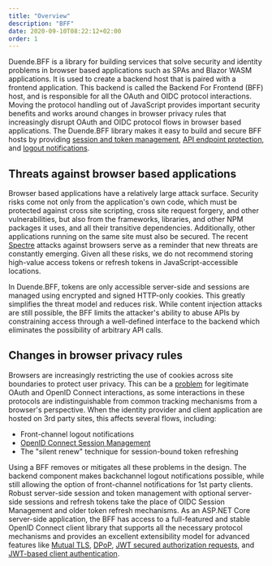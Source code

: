 ```yaml
---
title: "Overview"
description: "BFF"
date: 2020-09-10T08:22:12+02:00
order: 1
---
```


Duende.BFF is a library for building services that solve security and identity problems in browser based applications such as SPAs and Blazor WASM applications. It is used to create a backend host that is paired with a frontend application. This backend is called the Backend For Frontend (BFF) host, and is responsible for all the OAuth and OIDC protocol interactions. Moving the protocol handling out of JavaScript provides important security benefits and works around changes in browser privacy rules that increasingly disrupt OAuth and OIDC protocol flows in browser based applications. The Duende.BFF library makes it easy to build and secure BFF hosts by providing [session and token management](/identityserver/v6/bff/session), [API endpoint protection](/identityserver/v6/bff/apis), and [logout notifications](/identityserver/v6/bff/session/management/back-channel-logout).

## Threats against browser based applications

Browser based applications have a relatively large attack surface. Security risks come not only from the application's own code, which must be protected against cross site scripting, cross site request forgery, and other vulnerabilities, but also from the frameworks, libraries, and other NPM packages it uses, and all their transitive dependencies. Additionally, other applications running on the same site must also be secured. The recent [Spectre](https://www.securityweek.com/google-releases-poc-exploit-browser-based-spectre-attack) attacks against browsers serve as a reminder that new threats are constantly emerging. Given all these risks, we do not recommend storing high-value access tokens or refresh tokens in JavaScript-accessible locations.

In Duende.BFF, tokens are only accessible server-side and sessions are managed using encrypted and signed HTTP-only cookies. This greatly simplifies the threat model and reduces risk. While  content injection attacks are still possible, the BFF limits the attacker's ability to abuse APIs by constraining access through a well-defined interface to the backend which eliminates the possibility of arbitrary API calls.

## Changes in browser privacy rules
Browsers are increasingly restricting the use of cookies across site boundaries to protect user privacy. This can be a [problem](https://leastprivilege.com/2020/03/31/spas-are-dead/) for legitimate OAuth and OpenID Connect interactions, as some interactions in these protocols are indistinguishable from common tracking mechanisms from a browser's perspective. When the identity provider and client application are hosted on 3rd party sites, this affects several flows, including:

- Front-channel logout notifications
- [OpenID Connect Session Management](https://openid.net/specs/openid-connect-session-1_0.html)
- The "silent renew" technique for session-bound token refreshing

Using a BFF removes or mitigates all these problems in the design. The backend component makes backchannel logout notifications possible, while still allowing the option of front-channel notifications for 1st party clients. Robust server-side session and token management with optional server-side sessions and refresh tokens take the place of OIDC Session Management and older token refresh mechanisms. As an ASP.NET Core server-side application, the BFF has access to a full-featured and stable OpenID Connect client library that supports all the necessary protocol mechanisms and provides an excellent extensibility model for advanced features like [Mutual TLS](/identityserver/v6/tokens/pop/mtls), [DPoP](/identityserver/v6/tokens/pop/dpop), [JWT secured authorization requests](/identityserver/v6/tokens/jar), and [JWT-based client authentication](/identityserver/v6/tokens/authentication/jwt).
